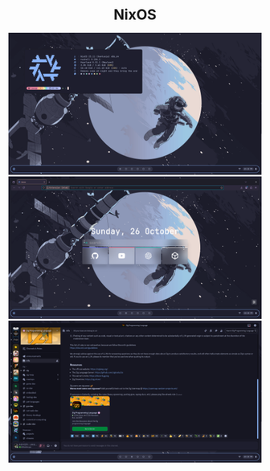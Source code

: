 <h1 align="center">NixOS</h1>
<img src="./assets/showcase/desktop.png" alt="A hyprland dekstop with a open terminal, everything in catppuccin theme">
<img src="./assets/showcase/firefox.png" alt="Firefox with catppuccin theme">
<img src="./assets/showcase/discord.png" alt="Vesktop (Discord + Vencord) with Catppuccin Theme">
